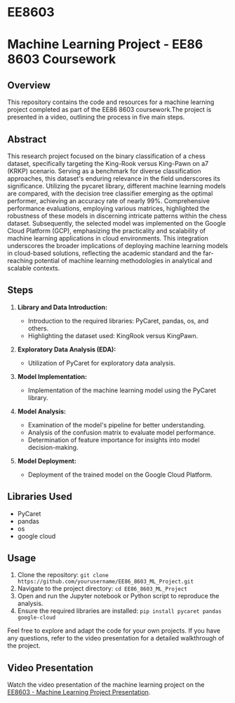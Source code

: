 # EE8603

# Machine Learning Project - EE86 8603 Coursework

## Overview
This repository contains the code and resources for a machine learning project completed as part of the EE86 8603 coursework.The project is presented in a video, outlining the process in five main steps.

## Abstract
This research project focused on the binary classification of a chess dataset, specifically targeting the King-Rook versus King-Pawn on a7 (KRKP) scenario. Serving as a benchmark for diverse classification approaches, this dataset's enduring relevance in the field underscores its significance. Utilizing the pycaret library, different machine learning models are compared, with the decision tree classifier emerging as the optimal performer, achieving an accuracy rate of nearly 99%. Comprehensive performance evaluations, employing various matrices, highlighted the robustness of these models in discerning intricate patterns within the chess dataset. Subsequently, the selected model was implemented on the Google Cloud Platform (GCP), emphasizing the practicality and scalability of machine learning applications in cloud environments. This integration underscores the broader implications of deploying machine learning models in cloud-based solutions, reflecting the academic standard and the far-reaching potential of machine learning methodologies in analytical and scalable contexts.

## Steps

1. **Library and Data Introduction:**
   - Introduction to the required libraries: PyCaret, pandas, os, and others.
   - Highlighting the dataset used: KingRook versus KingPawn.

2. **Exploratory Data Analysis (EDA):**
   - Utilization of PyCaret for exploratory data analysis.

3. **Model Implementation:**
   - Implementation of the machine learning model using the PyCaret library.

4. **Model Analysis:**
   - Examination of the model's pipeline for better understanding.
   - Analysis of the confusion matrix to evaluate model performance.
   - Determination of feature importance for insights into model decision-making.

5. **Model Deployment:**
   - Deployment of the trained model on the Google Cloud Platform.

## Libraries Used
- PyCaret
- pandas
- os
- google cloud

## Usage
1. Clone the repository: `git clone https://github.com/yourusername/EE86_8603_ML_Project.git`
2. Navigate to the project directory: `cd EE86_8603_ML_Project`
3. Open and run the Jupyter notebook or Python script to reproduce the analysis.
4. Ensure the required libraries are installed: `pip install pycaret pandas google-cloud`

Feel free to explore and adapt the code for your own projects. If you have any questions, refer to the video presentation for a detailed walkthrough of the project.

## Video Presentation
Watch the video presentation of the machine learning project on the [EE8603 - Machine Learning Project Presentation](https://www.loom.com/share/b9ed92175b2245a1a83fac95d1485790?sid=298253a6-0b1d-4e53-b5d8-8161c4dc4625).
